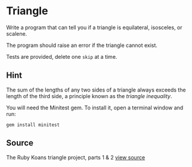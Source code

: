 # Triangle

Write a program that can tell you if a triangle is equilateral, isosceles, or scalene.

The program should raise an error if the triangle cannot exist.

Tests are provided, delete one `skip` at a time.

## Hint

The sum of the lengths of any two sides of a triangle always exceeds the
length of the third side, a principle known as the _triangle
inequality_.

You will need the Minitest gem. To install it, open a
terminal window and run:

    gem install minitest

## Source

The Ruby Koans triangle project, parts 1 & 2 [view source](http://rubykoans.com)
